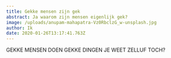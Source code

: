```yaml
---
title: Gekke mensen zijn gek
abstract: Ja waarom zijn mensen eigenlijk gek?
image: /uploads/anupam-mahapatra-Vz0RbclzG_w-unsplash.jpg
author: Ik
date: 2020-01-26T13:17:41.763Z
---
```

GEKKE MENSEN DOEN GEKKE DINGEN JE WEET ZELLUF TOCH?
